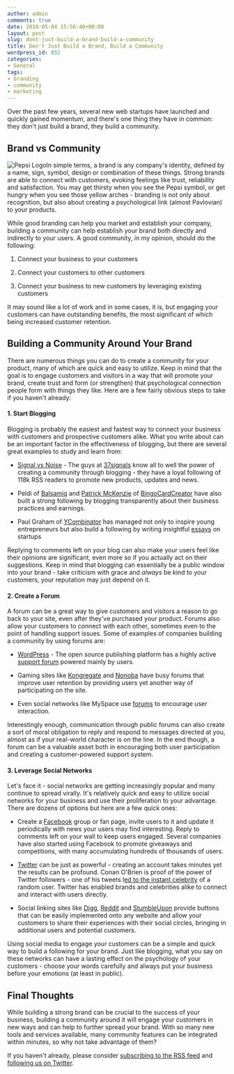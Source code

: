```yaml
---
author: admin
comments: true
date: 2010-05-04 15:56:48+00:00
layout: post
slug: dont-just-build-a-brand-build-a-community
title: Don't Just Build a Brand, Build a Community
wordpress_id: 852
categories:
- General
tags:
- branding
- community
- marketing
---
```


Over the past few years, several new web startups have launched and quickly gained momentum, and there's one thing they have in common: they don't just build a brand, they build a community.<!-- more -->



## Brand vs Community


![Pepsi Logo](http://devgrow.com/wp-content/uploads/2010/05/brandvscommunity-pepsi.gif)In simple terms, a brand is any company's identity, defined by a name, sign, symbol, design or combination of these things.  Strong brands are able to connect with customers, evoking feelings like trust, reliability and satisfaction.  You may get thirsty when you see the Pepsi symbol, or get hungry when you see those yellow arches - branding is not only about recognition, but also about creating a psychological link (almost Pavlovian) to your products.

While good branding can help you market and establish your company, building a community can help establish your brand both directly and indirectly to your users.  A good community, in my opinion, should do the following:



	
  1. Connect your business to your customers

	
  2. Connect your customers to other customers

	
  3. Connect your business to new customers by leveraging existing customers


It may sound like a lot of work and in some cases, it is, but engaging your customers can have outstanding benefits, the most significant of which being increased customer retention.


## Building a Community Around Your Brand


There are numerous things you can do to create a community for your product, many of which are quick and easy to utilize.  Keep in mind that the goal is to engage customers and visitors in a way that will promote your brand, create trust and form (or strengthen) that psychological connection people form with things they like.  Here are a few fairly obvious steps to take if you haven't already:


#### 1. Start Blogging


Blogging is probably the easiest and fastest way to connect your business with customers and prospective customers alike.  What you write about can be an important factor in the effectiveness of blogging, but there are several great examples to study and learn from:



	
  * [Signal vs Noise](http://37signals.com/svn) - The guys at [37signals](http://37signals.com/) know all to well the power of creating a community through blogging - they have a loyal following of 118k RSS readers to promote new products, updates and news.

	
  * Peldi of [Balsamiq](http://balsamiq.com/blog) and [Patrick McKenzie](http://www.kalzumeus.com/) of [BingoCardCreator](http://www.bingocardcreator.com/blog-images/bcc-blog-logo.jpg) have also built a strong following by blogging transparently about their business practices and earnings.

	
  * Paul Graham of [YCombinator](http://ycombinator.com/) has managed not only to inspire young entrepreneurs but also build a following by writing insightful [essays](http://paulgraham.com/articles.html) on startups


Replying to comments left on your blog can also make your users feel like their opinions are significant, even more so if you actually act on their suggestions.  Keep in mind that blogging can essentially be a public window into your brand - take criticism with grace and _always_ be kind to your customers, your reputation may just depend on it.


#### 2. Create a Forum


A forum can be a great way to give customers and visitors a reason to go back to your site, even after they've purchased your product.  Forums also allow your customers to connect with each other, sometimes even to the point of handling support issues.  Some of examples of companies building a community by using forums are:



	
  * [WordPress](http://wordpress.org/) - The open source publishing platform has a highly active [support forum](http://wordpress.org/support/) powered mainly by users.

	
  * Gaming sites like [Kongregate](http://kongregate.com/) and [Nonoba](http://nonoba.com/) have busy forums that improve user retention by providing users yet another way of participating on the site.

	
  * Even social networks like MySpace use [forums](http://forums.myspace.com/) to encourage user interaction.


Interestingly enough, communication through public forums can also create a sort of moral obligation to reply and respond to messages directed at you, almost as if your real-world character is on the line.  In the end though, a forum can be a valuable asset both in encouraging both user participation and creating a customer-powered support system.


#### 3. Leverage Social Networks


Let's face it - social networks are getting increasingly popular and many continue to spread virally.  It's relatively quick and easy to utilize social networks for your business and use their proliferation to your advantage.  There are dozens of options but here are a few quick ones:



	
  * Create a [Facebook](http://facebook.com/) group or fan page, invite users to it and update it periodically with news your users may find interesting.  Reply to comments left on your wall to keep users engaged.  Several companies have also started using Facebook to promote giveaways and competitions, with many accumulating hundreds of thousands of users.

	
  * [Twitter](http://twitter.com/) can be just as powerful - creating an account takes minutes yet the results can be profound.  Conan O'Brien is proof of the power of Twitter followers - one of his tweets l[ed to the instant celebrity](http://www.popeater.com/2010/03/08/sarah-killen-conan-obrien-twitter/) of a random user.  Twitter has enabled brands and celebrities alike to connect and interact with users directly.

	
  * Social linking sites like [Digg](http://digg.com/), [Reddit](http://reddit.com/) and [StumbleUpon](http://stumbleupon.com/) provide buttons that can be easily implemented onto any website and allow your customers to share their experiences with their social circles, bringing in additional users and potential customers.


Using social media to engage your customers can be a simple and quick way to build a following for your brand.  Just like blogging, what you say on these networks can have a lasting effect on the psychology of your customers - choose your words carefully and always put your business before your emotions (at least in public).


## Final Thoughts


While building a strong brand can be crucial to the success of your business, building a community around it will engage your customers in new ways and can help to further spread your brand.  With so many new tools and services available, many community features can be integrated within minutes, so why not take advantage of them?

If you haven't already, please consider [subscribing to the RSS feed](http://feeds.feedburner.com/devgrow) and [following us on Twitter](http://twitter.com/ThinkDevGrow).
